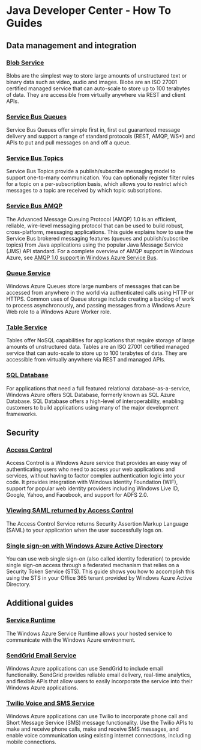 <properties linkid="devnav-java-howto" urlDisplayName="How To Guides" pageTitle="Windows Azure Java feature guides" metaKeywords="Azure Java" metaDescription="Find topics about using Windows Azure services and features in Java." metaCanonical="" disqusComments="0" umbracoNaviHide="0" />


# Java Developer Center - How To Guides
## Data management and integration

### [Blob Service][blob_service]

Blobs are the simplest way to store large amounts of unstructured text or binary data such as video, audio and images. Blobs are an ISO 27001 certified managed service that can auto-scale to store up to 100 terabytes of data. They are accessible from virtually anywhere via REST and client APIs.

### [Service Bus Queues][service_bus_queues]

Service Bus Queues offer simple first in, first out guaranteed message delivery and support a range of standard protocols (REST, AMQP, WS*) and APIs to put and pull messages on and off a queue.

### [Service Bus Topics][service_bus_topics]

Service Bus Topics provide a publish/subscribe messaging model to support one-to-many communication. You can optionally register filter rules for a topic on a per-subscription basis, which allows you to restrict which messages to a topic are received by which topic subscriptions.

### [Service Bus AMQP][service_bus_amqp]

The Advanced Message Queuing Protocol (AMQP) 1.0 is an efficient, reliable, wire-level messaging protocol that can be used to build robust, cross-platform, messaging applications. This guide explains how to use the Service Bus brokered messaging features (queues and publish/subscribe topics) from Java applications using the popular Java Message Service (JMS) API standard. For a complete overview of AMQP support in Windows Azure, see [AMQP 1.0 support in Windows Azure Service Bus][service_bus_amqp_overview].


### [Queue Service][queue_service]

Windows Azure Queues store large numbers of messages that can be accessed from anywhere in the world via authenticated calls using HTTP or HTTPS. Common uses of Queue storage include creating a backlog of work to process asynchronously, and passing messages from a Windows Azure Web role to a Windows Azure Worker role.

### [Table Service][table_service]
Tables offer NoSQL capabilities for applications that require storage of large amounts of unstructured data. Tables are an ISO 27001 certified managed service that can auto-scale to store up to 100 terabytes of data. They are accessible from virtually anywhere via REST and managed APIs.

### [SQL Database][sql_database]

For applications that need a full featured relational database-as-a-service, Windows Azure offers SQL Database, formerly known as SQL Azure Database. SQL Database offers a high-level of interoperability, enabling customers to build applications using many of the major development frameworks.

## Security

### [Access Control][access_control]
Access Control is a Windows Azure service that provides an easy way of authenticating users who need to access your web applications and services, without having to factor complex authentication logic into your code. It provides integration with Windows Identity Foundation (WIF), support for popular web identity providers including Windows Live ID, Google, Yahoo, and Facebook, and support for ADFS 2.0.

### [Viewing SAML returned by Access Control][access_control_view_saml]
The Access Control Service returns Security Assertion Markup Language (SAML) to your application when the user successfully logs on.

### [Single sign-on with Windows Azure Active Directory][Single sign-on with Windows Azure Active Directory]
You can use web single sign-on (also called identity federation) to provide single sign-on access through a federated mechanism that relies on a Security Token Service (STS).  This guide shows you how to accomplish this using the STS in your Office 365 tenant provided by Windows Azure Active Directory.

## Additional guides

### [Service Runtime][service_runtime]

The Windows Azure Service Runtime allows your hosted service to communicate with the Windows Azure environment.

### [SendGrid Email Service][sendgrid]

Windows Azure applications can use SendGrid to include email functionality.  SendGrid provides reliable email delivery,  real-time analytics, and flexible APIs that allow users to easily incorporate the service into their Windows Azure applications.

### [Twilio Voice and SMS Service][twilio]

Windows Azure applications can use Twilio to incorporate phone call and Short Message Service (SMS) message functionality.  Use the Twilio APIs to make and receive phone calls, make and receive SMS messages, and enable voice communication using existing internet connections, including mobile connections.

[blob_service]: ../howto/blob-storage.md
[service_bus_queues]: ../howto/service-bus-queues.md
[service_bus_topics]: ../howto/service-bus-topics.md
[service_bus_amqp]: /en-us/develop/java/how-to-guides/service-bus-amqp/
[service_bus_amqp_overview]: ../howto/service-bus-amqp-overview.md
[queue_service]: ../howto/queue-storage.md
[table_service]: ../howto/table-storage.md
[sql_database]: ../howto/using_sql_azure_in_java.md
[service_runtime]: http://msdn.microsoft.com/en-us/library/windowsazure/hh690948.aspx
[sendgrid]: ../howto/sendgrid-email-service.md
[twilio]: ../howto/twilio_in_java.md
[access_control]: ../howto/howto-acs-java.md
[access_control_view_saml]: ../howto/howto-acs-display-saml-java.md
[Single sign-on with Windows Azure Active Directory]: /en-us/develop/java/how-to-guides/web-sso/
